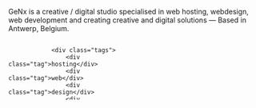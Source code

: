 GeNx is a creative / digital studio specialised in web hosting, webdesign, web development and creating creative and digital solutions — Based in Antwerp, Belgium.

<svg fill="none" viewBox="0 0 300 120" width="300" height="120" xmlns="http://www.w3.org/2000/svg">
        <foreignObject width="100%" height="100%">
            <div xmlns="http://www.w3.org/1999/xhtml">
                <style>
                    .tags {
                        display: flex;
                        flex-wrap: wrap;
                        height: 100%;
                        width: 100%;
                    }
                    .tag {
                        background-color: #29b473;
                        border-radius: 0.25em;
                        color: #fff;
                        border: 1px solid #fff;
                        display: inline-block;
                        font-size: 0.75em;
                        line-height: 2em;
                        margin: 0.125em;
                        padding: 0 0.5em;
                        text-decoration: none;
                        font-family: sans-serif;
                    }
                </style>

                <div class="tags">
                    <div class="tag">hosting</div>
                    <div class="tag">web</div>
                    <div class="tag">design</div>
                    <div class="tag">development</div>
                </div>
                <div class="tags">
                    <div class="tag">management</div>
                    <div class="tag">creative</div>
                    <div class="tag">ict</div>
                </div>
                <div class="tags">
                    <div class="tag">solutions</div>
                    <div class="tag">kiosk</div>
                    <div class="tag">digital</div>
                </div>
            </div>
        </foreignObject>
    </svg>

<div><br><a href="https://getkirby.com/partners/genx" title="Visit my partner profile"><img height="60em" src="https://static.gnx.cloud/genx/kirby/kirby-certified-partner-black.svg"/></a><br><br></div>
